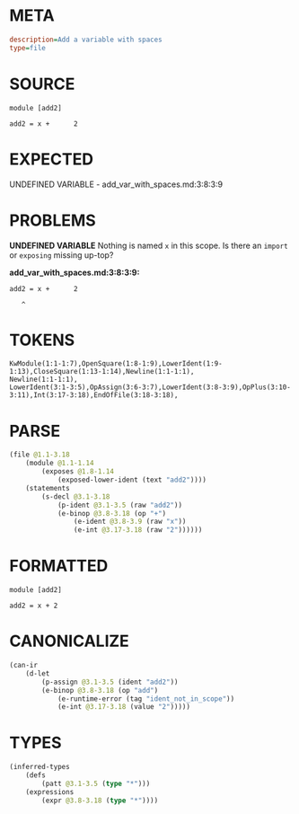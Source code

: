 # META
~~~ini
description=Add a variable with spaces
type=file
~~~
# SOURCE
~~~roc
module [add2]

add2 = x +      2
~~~
# EXPECTED
UNDEFINED VARIABLE - add_var_with_spaces.md:3:8:3:9
# PROBLEMS
**UNDEFINED VARIABLE**
Nothing is named `x` in this scope.
Is there an `import` or `exposing` missing up-top?

**add_var_with_spaces.md:3:8:3:9:**
```roc
add2 = x +      2
```
       ^


# TOKENS
~~~zig
KwModule(1:1-1:7),OpenSquare(1:8-1:9),LowerIdent(1:9-1:13),CloseSquare(1:13-1:14),Newline(1:1-1:1),
Newline(1:1-1:1),
LowerIdent(3:1-3:5),OpAssign(3:6-3:7),LowerIdent(3:8-3:9),OpPlus(3:10-3:11),Int(3:17-3:18),EndOfFile(3:18-3:18),
~~~
# PARSE
~~~clojure
(file @1.1-3.18
	(module @1.1-1.14
		(exposes @1.8-1.14
			(exposed-lower-ident (text "add2"))))
	(statements
		(s-decl @3.1-3.18
			(p-ident @3.1-3.5 (raw "add2"))
			(e-binop @3.8-3.18 (op "+")
				(e-ident @3.8-3.9 (raw "x"))
				(e-int @3.17-3.18 (raw "2"))))))
~~~
# FORMATTED
~~~roc
module [add2]

add2 = x + 2
~~~
# CANONICALIZE
~~~clojure
(can-ir
	(d-let
		(p-assign @3.1-3.5 (ident "add2"))
		(e-binop @3.8-3.18 (op "add")
			(e-runtime-error (tag "ident_not_in_scope"))
			(e-int @3.17-3.18 (value "2")))))
~~~
# TYPES
~~~clojure
(inferred-types
	(defs
		(patt @3.1-3.5 (type "*")))
	(expressions
		(expr @3.8-3.18 (type "*"))))
~~~
